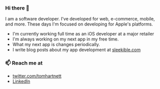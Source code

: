 ### Hi there 👋

I am a software developer. I've developed for web, e-commerce, mobile, and more. These days I'm focused on developing for Apple's platforms.

- I'm currently working full time as an iOS developer at a major retailer
- I'm always working on my next app in my free time.
- What my next app is changes periodically.
- I write blog posts about my app development at [sleekible.com](https://www.sleekible.com)

### 📫 Reach me at
- [twitter.com/tomhartnett](https://twitter.com/tomhartnett)
- [LinkedIn](https://www.linkedin.com/in/0tomhartnett/)
